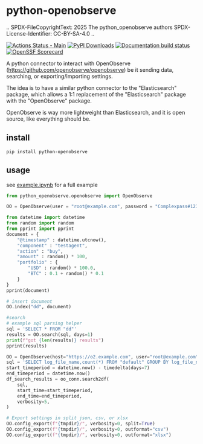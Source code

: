 # python-openobserve

..
    SPDX-FileCopyrightText: 2025 The python_openobserve authors
    SPDX-License-Identifier: CC-BY-SA-4.0
..

[![Actions Status - Main](https://github.com/JustinGuese/python-openobserve/workflows/AnsibleCI/badge.svg)](https://github.com/JustinGuese/python-openobserve/actions?query=branch%3Amain)
[![PyPI Downloads](https://static.pepy.tech/badge/python-openobserve/week)](https://pepy.tech/projects/python-openobserve)
[![Documentation build status](https://img.shields.io/readthedocs/python-openobserve?logo=read-the-docs)](https://python-openobserve.readthedocs.org/en/latest/)
[![OpenSSF Scorecard](https://api.scorecard.dev/projects/github.com/JustinGuese/python-openobserve/badge)](https://scorecard.dev/viewer/?uri=github.com/JustinGuese/python-openobserve)

A python connector to interact with OpenObserve (https://github.com/openobserve/openobserve) be it sending data, searching, or exporting/importing settings.

The idea is to have a similar python connector to the "Elasticsearch" package, which allows a 1:1 replacement of the "Elasticsearch" package with the "OpenObserve" package.

OpenObserve is way more lightweight than Elasticsearch, and it is open source, like everything should be.

## install

`pip install python-openobserve`

## usage

see [example.ipynb](docs/example.ipynb) for a full example

```python
from python_openobserve.openobserve import OpenObserve

OO = OpenObserve(user = "root@example.com", password = "Complexpass#123")

from datetime import datetime
from random import random
from pprint import pprint
document = {
    "@timestamp" : datetime.utcnow(),
    "component" : "testagent",
    "action" : "buy",
    "amount" : random() * 100,
    "portfolio" : {
        "USD" : random() * 100.0,
        "BTC" : 0.1 + random() * 0.1
    }
}
pprint(document)

# insert document
OO.index("dd", document)

#search
# example sql parsing helper
sql = 'SELECT * FROM "dd"'
results = OO.search(sql, days=1)
print(f"got {len(results)} results")
pprint(results)

OO = OpenObserve(host="https://o2.example.com", user="root@example.com", password="Complexpass#123")
sql = 'SELECT log_file_name,count(*) FROM "default" GROUP BY log_file_name'
start_timeperiod = datetime.now() - timedelta(days=7)
end_timeperiod = datetime.now()
df_search_results = oo_conn.search2df(
    sql,
    start_time=start_timeperiod,
    end_time=end_timeperiod,
    verbosity=5,
)

# Export settings in split json, csv, or xlsx
OO.config_export(f"{tmpdir}/", verbosity=0, split=True)
OO.config_export(f"{tmpdir}/", verbosity=0, outformat="csv")
OO.config_export(f"{tmpdir}/", verbosity=0, outformat="xlsx")
```

